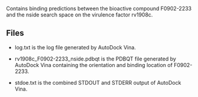 Contains binding predictions between the bioactive compound F0902-2233 and the nside search space on the virulence factor rv1908c.

## Files

- log.txt is the log file generated by AutoDock Vina.

- rv1908c_F0902-2233_nside.pdbqt is the PDBQT file generated by AutoDock Vina containing the orientation and binding location of F0902-2233.

- stdoe.txt is the combined STDOUT and STDERR output of AutoDock Vina.

